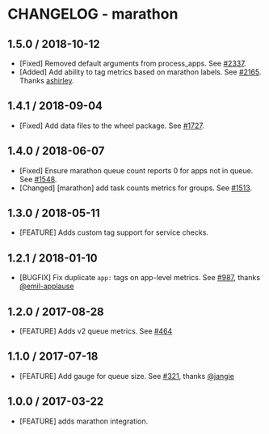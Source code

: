# CHANGELOG - marathon

## 1.5.0 / 2018-10-12

* [Fixed] Removed default arguments from process_apps. See [#2337][1].
* [Added] Add ability to tag metrics based on marathon labels. See [#2165][2]. Thanks [ashirley][3].

## 1.4.1 / 2018-09-04

* [Fixed] Add data files to the wheel package. See [#1727][4].

## 1.4.0 / 2018-06-07

* [Fixed] Ensure marathon queue count reports 0 for apps not in queue. See [#1548][5].
* [Changed] [marathon] add task counts metrics for groups. See [#1513][6].

## 1.3.0 / 2018-05-11

* [FEATURE] Adds custom tag support for service checks.

## 1.2.1 / 2018-01-10

* [BUGFIX] Fix duplicate `app:` tags on app-level metrics. See [#987][7], thanks [@emil-applause][8]

## 1.2.0 / 2017-08-28

* [FEATURE] Adds v2 queue metrics. See [#464][9]

## 1.1.0 / 2017-07-18

* [FEATURE] Add gauge for queue size. See [#321][10], thanks [@jangie][11]

## 1.0.0 / 2017-03-22

* [FEATURE] adds marathon integration.

<!--- The following link definition list is generated by PimpMyChangelog --->
[1]: https://github.com/DataDog/integrations-core/pull/2337
[2]: https://github.com/DataDog/integrations-core/pull/2165
[3]: https://github.com/ashirley
[4]: https://github.com/DataDog/integrations-core/pull/1727
[5]: https://github.com/DataDog/integrations-core/pull/1548
[6]: https://github.com/DataDog/integrations-core/pull/1513
[7]: https://github.com/DataDog/integrations-core/issues/987
[8]: https://github.com/emil-applause
[9]: https://github.com/DataDog/integrations-core/issues/464
[10]: https://github.com/DataDog/integrations-core/issues/321
[11]: https://github.com/jangie
